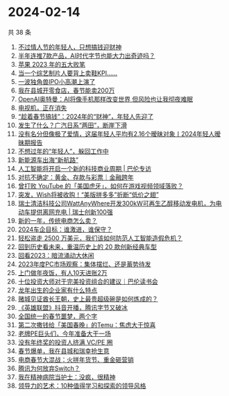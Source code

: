 # 2024-02-14

共 38 条

<!-- BEGIN 36KR -->
<!-- 最后更新时间 2024-02-14 19:05:15 +0800 -->
1. [不过情人节的年轻人，只想搞钱迎财神](https://36kr.com/p/2647634792464644)
1. [半年连推7款产品，AI时代字节也能大力出奇迹吗？](https://36kr.com/p/2647038842519810)
1. [苹果 2023 年的五大败笔](https://36kr.com/p/2578387281962371)
1. [当一个综艺制片人要背上卖鞋KPI……](https://36kr.com/p/2638218419403909)
1. [一波独角兽IPO小高潮上演了](https://36kr.com/p/2646662433242240)
1. [我在县城开零食店，春节能卖200万](https://36kr.com/p/2647671193091201)
1. [OpenAI奥特曼：AI将像手机那样改变世界 但风险也让我彻夜难眠](https://36kr.com/p/2647768734252168)
1. [电视机，正在消失](https://36kr.com/p/2646772258275591)
1. [“趁着春节搞钱”：2024年的“财神”，年轻人先迎了](https://36kr.com/p/2647621354736900)
1. [发生了什么？广汽日系“两田”，断崖下滑](https://36kr.com/p/2646692460445960)
1. [没有名分但像极了爱情，这届年轻人平均有2.16个暧昧对象丨2024年轻人暧昧期报告](https://36kr.com/p/2647785458220165)
1. [不想过年的“年轻人”，躲回工作中](https://36kr.com/p/2646332413116673)
1. [新能源车出海“新航路”](https://36kr.com/p/2646685431759113)
1. [人工智能将开启一个新的科技商业周期 | 巴伦专访](https://36kr.com/p/2646431732662536)
1. [对抗不确定：黄金、存款与彩票｜金融跨年](https://36kr.com/p/2646546987286788)
1. [曾打败 YouTube 的「美国虎牙」，如何在游戏视频领域落败？](https://36kr.com/p/2646428924771458)
1. [突发，Wish将被收购！“美版拼多多”折断“低价之翅”](https://36kr.com/p/2646550368928004)
1. [瑞士清洁科技公司WattAnyWhere开发300kW可再生乙醇移动发电机，为电动车提供离网充电 | 瑞士创新100强](https://36kr.com/p/2647676472364551)
1. [新的一年，传统电商怎么卖？](https://36kr.com/p/2646948552981632)
1. [2024车企目标：谁激进，谁保守？](https://36kr.com/p/2644971561045508)
1. [轻松盗走 2500 万美元，我们该如何防范人工智能造假危机？](https://36kr.com/p/2645135013067913)
1. [回到历史看未来，重温历史上的 20 款创新经典车型](https://36kr.com/p/2645028409442566)
1. [回看2023：暗流涌动大休闲](https://36kr.com/p/2645545011855625)
1. [2023年度PC市场观察：集体摆烂、还是蓄势待发](https://36kr.com/p/2645353269574792)
1. [上门做年夜饭，有人10天进账2万](https://36kr.com/p/2646330444758147)
1. [十位投资大师对于完美投资组合的建议｜巴伦读书会](https://36kr.com/p/2645015630150791)
1. [龙年出生的企业家有什么特点](https://36kr.com/p/2645011861733637)
1. [赌城见证酋长王朝，史上最贵超级碗是如何炼成的？](https://36kr.com/p/2645352059911299)
1. [《英雄联盟》抖音开播，腾讯字节又破冰](https://36kr.com/p/2645414734545154)
1. [全国统一的春节噩梦，两个字](https://36kr.com/p/2644885282929796)
1. [第二次撒钱给「美国春晚」的Temu：焦虑大于惊喜](https://36kr.com/p/2645086939626629)
1. [老牌PE巨头们，今年准备大干一场](https://36kr.com/p/2646323718847616)
1. [没有年终奖的投资人挤满 VC/PE 圈](https://36kr.com/p/2644935071383809)
1. [春节爆单，我在县城和瑞幸抢生意](https://36kr.com/p/2645487574875267)
1. [电商春节大混战：火拼年货节、重金砸营销](https://36kr.com/p/2644989989634304)
1. [腾讯为何放弃Switch？](https://36kr.com/p/2644954519306498)
1. [我在精神病院当护士：没疯，很精神](https://36kr.com/p/2638216423242888)
1. [领导力的艺术：10种值得学习和探索的领导风格](https://36kr.com/p/2599016857992066)
<!-- END 36KR -->
